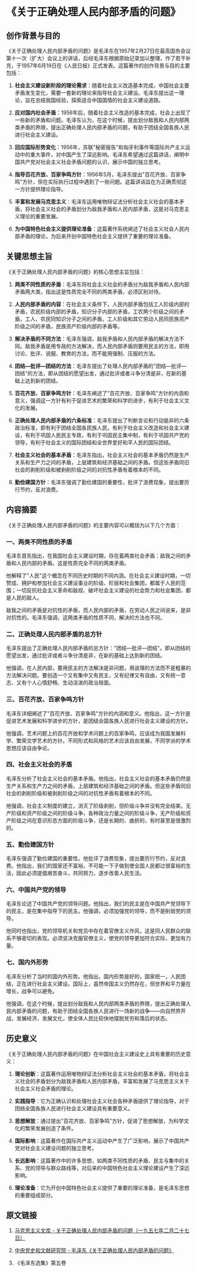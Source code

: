# 《关于正确处理人民内部矛盾的问题》

## 创作背景与目的

《关于正确处理人民内部矛盾的问题》是毛泽东在1957年2月27日在最高国务会议第十一次（扩大）会议上的讲话，后经毛泽东根据原始记录加以整理，作了若干补充，于1957年6月19日在《人民日报》正式发表。这篇著作的创作背景与目的主要包括：

1. **社会主义建设新阶段的理论需求**：随着社会主义改造基本完成，中国社会主要矛盾发生变化，需要一套新的理论来指导社会主义建设。毛泽东提出这一理论，旨在总结我国经验，探索适合中国国情的社会主义建设道路。

2. **应对国内社会矛盾**：1956年后，随着社会主义改造的基本完成，社会上出现了一些新的矛盾和问题。毛泽东认为，在这个时候，提出划分敌我和人民内部两类矛盾的界限，提出正确处理人民内部矛盾的问题，有助于团结全国各族人民进行社会主义建设。

3. **回应国际形势变化**：1956年，苏联"秘密报告"和匈牙利事件等国际共产主义运动中的重大事件，对中国产生了深远影响。毛泽东希望通过这篇讲话，阐明中国共产党对社会主义社会矛盾问题的认识，展示中国的独立思考。

4. **指导百花齐放、百家争鸣方针**：1956年5月，毛泽东提出"百花齐放、百家争鸣"方针，但在实际执行过程中遇到了一些问题。这篇讲话旨在为正确贯彻这一方针提供理论指导。

5. **丰富和发展马克思主义**：毛泽东运用唯物辩证法分析社会主义社会的基本矛盾，将社会主义社会的矛盾划分为敌我矛盾和人民内部矛盾，这是对马克思主义理论的重要发展。

6. **为中国特色社会主义提供理论准备**：这篇著作系统阐述了社会主义社会人民内部矛盾的理论，为后来开创中国特色社会主义提供了重要的理论准备。

## 关键思想主旨

《关于正确处理人民内部矛盾的问题》的核心思想主旨包括：

1. **两类不同性质的矛盾**：毛泽东将社会主义社会的矛盾分为敌我矛盾和人民内部矛盾两大类，指出这是性质完全不同的两类矛盾，必须区别对待。

2. **人民内部矛盾的内容**：在社会主义条件下，人民内部矛盾包括工人阶级内部的矛盾，农民阶级内部的矛盾，知识分子内部的矛盾，工农两个阶级之间的矛盾，工人、农民同知识分子之间的矛盾，工人阶级和其它劳动人民同民族资产阶级之间的矛盾，民族资产阶级内部的矛盾等。

3. **解决矛盾的不同方法**：毛泽东强调，敌我矛盾和人民内部矛盾的解决方法不同。敌我矛盾是用专政的方法解决，而人民内部矛盾则要用民主的方法，即用讨论、批评、说服、教育的方法，而不能用强制、压服的方法。

4. **团结—批评—团结的方法**：毛泽东提出了处理人民内部矛盾的"团结—批评—团结"的方法，即从团结的愿望出发，通过批评或者斗争分清是非，在新的基础上达到新的团结。

5. **百花齐放、百家争鸣方针**：毛泽东阐述了"百花齐放、百家争鸣"方针的内涵和意义，强调这一方针有利于促进艺术的繁荣和科学的进步，有利于社会主义文化的发展。

6. **正确处理人民内部矛盾的六条标准**：毛泽东提出了判断言论和行动是非的六条政治标准，即有利于团结全国各民族人民，有利于社会主义改造和社会主义建设，有利于巩固人民民主专政，有利于巩固民主集中制，有利于巩固共产党的领导，有利于社会主义的国际团结和全世界爱好和平人民的国际团结。

7. **社会主义社会的基本矛盾**：毛泽东指出，社会主义社会的基本矛盾仍然是生产关系和生产力之间的矛盾，上层建筑和经济基础之间的矛盾。但这些矛盾同旧社会的剥削阶级和被剥削阶级之间的对抗性矛盾有着根本的不同。

8. **勤俭建国方针**：毛泽东强调了勤俭建国的重要性，批评了浪费现象，提出要厉行节约，反对浪费。

## 内容摘要

《关于正确处理人民内部矛盾的问题》的主要内容可以概括为以下几个方面：

### 一、两类不同性质的矛盾

毛泽东首先指出，在我国社会主义建设时期，存在着两类社会矛盾：敌我之间的矛盾和人民内部的矛盾。这是性质完全不同的两类矛盾。

他解释了"人民"这个概念在不同历史时期的不同内涵。在社会主义建设时期，一切赞成、拥护和参加社会主义建设事业的阶级、阶层和社会集团，都属于人民的范围；一切反抗社会主义革命和敌视、破坏社会主义建设的社会势力和社会集团，都是人民的敌人。

敌我之间的矛盾是对抗性的矛盾，而人民内部的矛盾，在劳动人民之间说来，是非对抗性的。毛泽东强调，这两类矛盾的性质不同，解决的方法也不同。

### 二、正确处理人民内部矛盾的总方针

毛泽东提出了正确处理人民内部矛盾的总方针："团结—批评—团结"。即从团结的愿望出发，通过批评或者斗争分清是非，在新的基础上达到新的团结。

他强调，在人民内部，要用民主的方法解决是非问题，用说理的方法而不是粗暴的方法解决问题。要创造一个又有集中又有民主，又有纪律又有自由，又有统一意志、又有个人心情舒畅、生动活泼的政治局面。

### 三、百花齐放、百家争鸣方针

毛泽东详细阐述了"百花齐放、百家争鸣"方针的内涵和意义。他指出，这一方针是促进艺术发展和科学进步的方针，是团结全国各族人民进行社会主义建设的方针。

他强调，艺术问题上的百花齐放和学术问题上的百家争鸣，应该成为我国发展科学、繁荣文学艺术的方针。不同形式和风格的艺术应该自由发展，不同学派的学术思想应该自由争论。

### 四、社会主义社会的矛盾

毛泽东分析了社会主义社会的基本矛盾。他指出，社会主义社会的基本矛盾仍然是生产关系和生产力之间的矛盾，上层建筑和经济基础之间的矛盾。但这些矛盾同旧社会的剥削阶级和被剥削阶级之间的对抗性矛盾有着根本的不同。

他强调，社会主义制度的建立，消灭了阶级剥削，但阶级斗争并没有完全结束。无产阶级和资产阶级之间的阶级斗争，各种政治力量之间的阶级斗争，无产阶级和资产阶级之间在意识形态方面的阶级斗争，还是长期的、曲折的，有时甚至是很激烈的。

### 五、勤俭建国方针

毛泽东强调了勤俭建国的重要性。他批评了浪费现象，提出要厉行节约，反对浪费。他指出，我们的国家还不富裕，不可能一下子做到使全国人民都过很富裕的生活，因此必须提倡艰苦奋斗，共同努力，逐步改善人民生活。

### 六、中国共产党的领导

毛泽东论述了中国共产党的领导问题。他指出，我们的民主是在中国共产党领导下的民主，是在集中指导下的民主。他强调，必须加强党的领导，而不是削弱党的领导。

他同时也指出，党的领导机关和党员中存在着官僚主义作风，这是同人民群众的联系不够密切的表现。必须坚决克服官僚主义，使党的领导更加符合实际，更加有力量。

### 七、国内外形势

毛泽东分析了当时的国内外形势。他指出，国内形势是好的，国家统一，人民团结，正在进行社会主义建设。国际上，虽然帝国主义仍然存在，但世界和平力量在增长，战争可以避免。

他强调，在这个时候，提出划分敌我和人民内部两类矛盾的界限，提出正确处理人民内部矛盾的问题，有助于团结全国各族人民进行一场新的战争——向自然界开战，发展经济，发展文化，使全体人民比较快地摆脱贫穷和落后的状态。

## 历史意义

《关于正确处理人民内部矛盾的问题》在中国社会主义建设史上具有重要的历史意义：

1. **理论创新**：这篇著作运用唯物辩证法分析社会主义社会的基本矛盾，将社会主义社会的矛盾划分为敌我矛盾和人民内部矛盾，丰富和发展了马克思主义关于社会主义社会矛盾的理论。

2. **实践指导**：它为正确认识和处理社会主义社会各种矛盾提供了理论指导，对于团结全国各族人民进行社会主义建设具有重要意义。

3. **思想解放**：通过提出"百花齐放、百家争鸣"方针，促进了思想解放，为科学文化的繁荣发展创造了条件。

4. **国际影响**：这篇著作在国际共产主义运动中产生了广泛影响，展示了中国共产党对社会主义建设问题的独立思考。

5. **长远影响**：这篇著作中的许多思想，如两类不同性质的矛盾、民主与集中的关系、党的领导与群众路线等，对后来的中国特色社会主义理论建设产生了深远影响。

6. **理论准备**：它为开创中国特色社会主义提供了重要的理论准备，是毛泽东思想的重要组成部分。

## 原文链接

1. [马克思主义文库 - 关于正确处理人民内部矛盾的问题（一九五七年二月二十七日）](https://www.marxists.org/chinese/maozedong/marxist.org-chinese-mao-19570227.htm)

2. [中央党史和文献研究院 - 毛泽东《关于正确处理人民内部矛盾的问题》](https://www.dswxyjy.org.cn/n/2012/1107/c244520-19520765.html)

3. 《毛泽东选集》第五卷
